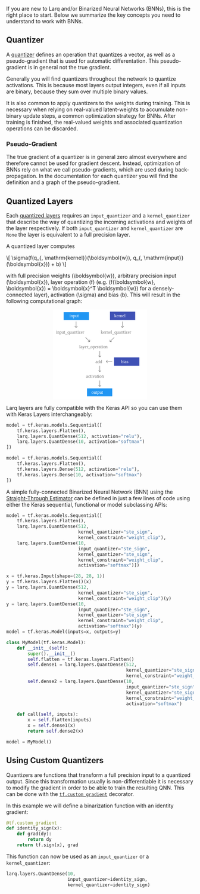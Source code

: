If you are new to Larq and/or Binarized Neural Networks (BNNs), this is the right place to start. Below we summarize the key concepts you need to understand to work with BNNs.

## Quantizer

A [quantizer](https://larq.dev/api/quantizers/) defines an operation that quantizes a vector, as well as a pseudo-gradient that is used for automatic differentation. This pseudo-gradient is in general not the true gradient.

Generally you will find quantizers throughout the network to quantize activations. This is because most layers output integers, even if all inputs are binary, because they sum over multiple binary values.

It is also common to apply quantizers to the weights during training. This is necessary when relying on real-valued latent-weights to accumulate non-binary update steps, a common optimization strategy for BNNs. After training is finished, the real-valued weights and associated quantization operations can be discarded.

### Pseudo-Gradient

The true gradient of a quantizer is in general zero almost everywhere and therefore cannot be used for gradient descent. Instead, optimization of BNNs rely on what we call pseudo-gradients, which are used during back-propagation. In the documentation for each quantizer you will find the definition and a graph of the pseudo-gradient.

## Quantized Layers

Each [quantized layers](https://larq.dev/api/layers/) requires an `input_quantizer` and a `kernel_quantizer` that describe the way of quantizing the incoming activations and weights of the layer respectively. If both `input_quantizer` and `kernel_quantizer` are `None` the layer is equivalent to a full precision layer.

A quantized layer computes

\\[
\sigma(f(q_{\, \mathrm{kernel}}(\boldsymbol{w}), q_{\, \mathrm{input}}(\boldsymbol{x})) + b)
\\]

with full precision weights \(\boldsymbol{w}\), arbitrary precision input \(\boldsymbol{x}\), layer operation \(f\) (e.g. \(f(\boldsymbol{w}, \boldsymbol{x}) = \boldsymbol{x}^T \boldsymbol{w}\) for a densely-connected layer), activation \(\sigma\) and bias \(b\). This will result in the following computational graph:

<div style="text-align:center;">
<svg width="50%" viewBox="0 0 249 238" fill="none" xmlns="http://www.w3.org/2000/svg">
<rect width="249" height="238" fill="white"/>
<rect x="151" y="6" width="67" height="22" fill="#3F51B5"/>
<text fill="white" xml:space="preserve" style="white-space: pre" font-family="Roboto Mono" font-size="12" letter-spacing="0em"><tspan x="162.27" y="21.1016">kernel</tspan></text>
<rect x="162" y="127" width="67" height="22" fill="#3F51B5"/>
<text fill="white" xml:space="preserve" style="white-space: pre" font-family="Roboto Mono" font-size="12" letter-spacing="0em"><tspan x="180.477" y="142.102">bias</tspan></text>
<rect x="28" y="7" width="67" height="21" fill="#2196F3"/>
<text fill="white" xml:space="preserve" style="white-space: pre" font-family="Roboto Mono" font-size="12" letter-spacing="0em"><tspan x="43.4824" y="21.1016">input</tspan></text>
<rect x="90" y="209" width="67" height="21" fill="#2196F3"/>
<text fill="white" xml:space="preserve" style="white-space: pre" font-family="Roboto Mono" font-size="12" letter-spacing="0em"><tspan x="101.879" y="223.102">output</tspan></text>
<text fill="black" fill-opacity="0.54" xml:space="preserve" style="white-space: pre" font-family="Roboto Mono" font-size="12" letter-spacing="0em"><tspan x="7.44727" y="64.1016">input_quantizer</tspan></text>
<text fill="black" fill-opacity="0.54" xml:space="preserve" style="white-space: pre" font-family="Roboto Mono" font-size="12" letter-spacing="0em"><tspan x="126.844" y="64.1016">kernel_quantizer</tspan></text>
<text fill="black" fill-opacity="0.54" xml:space="preserve" style="white-space: pre" font-family="Roboto Mono" font-size="12" letter-spacing="0em"><tspan x="69.4473" y="103.102">layer_operation</tspan></text>
<text fill="black" fill-opacity="0.54" xml:space="preserve" style="white-space: pre" font-family="Roboto Mono" font-size="12" letter-spacing="0em"><tspan x="112.689" y="142.102">add</tspan></text>
<text fill="black" fill-opacity="0.54" xml:space="preserve" style="white-space: pre" font-family="Roboto Mono" font-size="12" letter-spacing="0em"><tspan x="87.4648" y="181.102">activation</tspan></text>
<path d="M60.6464 48.3536C60.8417 48.5488 61.1583 48.5488 61.3536 48.3536L64.5355 45.1716C64.7308 44.9763 64.7308 44.6597 64.5355 44.4645C64.3403 44.2692 64.0237 44.2692 63.8284 44.4645L61 47.2929L58.1716 44.4645C57.9763 44.2692 57.6597 44.2692 57.4645 44.4645C57.2692 44.6597 57.2692 44.9763 57.4645 45.1716L60.6464 48.3536ZM60.5 32V48H61.5V32H60.5Z" fill="black" fill-opacity="0.54"/>
<path d="M183.646 48.3536C183.842 48.5488 184.158 48.5488 184.354 48.3536L187.536 45.1716C187.731 44.9763 187.731 44.6597 187.536 44.4645C187.34 44.2692 187.024 44.2692 186.828 44.4645L184 47.2929L181.172 44.4645C180.976 44.2692 180.66 44.2692 180.464 44.4645C180.269 44.6597 180.269 44.9763 180.464 45.1716L183.646 48.3536ZM183.5 32V48H184.5V32H183.5Z" fill="black" fill-opacity="0.54"/>
<path d="M123.646 204.354C123.842 204.549 124.158 204.549 124.354 204.354L127.536 201.172C127.731 200.976 127.731 200.66 127.536 200.464C127.34 200.269 127.024 200.269 126.828 200.464L124 203.293L121.172 200.464C120.976 200.269 120.66 200.269 120.464 200.464C120.269 200.66 120.269 200.976 120.464 201.172L123.646 204.354ZM123.5 188V204H124.5V188H123.5Z" fill="black" fill-opacity="0.54"/>
<path d="M123.646 165.354C123.842 165.549 124.158 165.549 124.354 165.354L127.536 162.172C127.731 161.976 127.731 161.66 127.536 161.464C127.34 161.269 127.024 161.269 126.828 161.464L124 164.293L121.172 161.464C120.976 161.269 120.66 161.269 120.464 161.464C120.269 161.66 120.269 161.976 120.464 162.172L123.646 165.354ZM123.5 149V165H124.5V149H123.5Z" fill="black" fill-opacity="0.54"/>
<path d="M123.646 126.354C123.842 126.549 124.158 126.549 124.354 126.354L127.536 123.172C127.731 122.976 127.731 122.66 127.536 122.464C127.34 122.269 127.024 122.269 126.828 122.464L124 125.293L121.172 122.464C120.976 122.269 120.66 122.269 120.464 122.464C120.269 122.66 120.269 122.976 120.464 123.172L123.646 126.354ZM123.5 110V126H124.5V110H123.5Z" fill="black" fill-opacity="0.54"/>
<path d="M140.624 137.647C140.441 137.842 140.461 138.158 140.669 138.353L144.049 141.529C144.256 141.724 144.573 141.724 144.756 141.529C144.939 141.334 144.919 141.018 144.712 140.823L141.707 138L144.359 135.177C144.542 134.982 144.522 134.666 144.315 134.471C144.108 134.276 143.791 134.276 143.608 134.471L140.624 137.647ZM157 137.501L140.969 137.501L141.031 138.499L157.062 138.499L157 137.501Z" fill="black" fill-opacity="0.54"/>
<path d="M150.5 85.3137C150.5 85.5899 150.724 85.8137 151 85.8137H155.5C155.776 85.8137 156 85.5899 156 85.3137C156 85.0376 155.776 84.8137 155.5 84.8137H151.5V80.8137C151.5 80.5376 151.276 80.3137 151 80.3137C150.724 80.3137 150.5 80.5376 150.5 80.8137L150.5 85.3137ZM161.96 73.6464L150.646 84.9602L151.354 85.6673L162.667 74.3536L161.96 73.6464Z" fill="black" fill-opacity="0.54"/>
<path d="M97.3137 85.8137C97.5899 85.8137 97.8137 85.5899 97.8137 85.3137V80.8137C97.8137 80.5376 97.5899 80.3137 97.3137 80.3137C97.0376 80.3137 96.8137 80.5376 96.8137 80.8137V84.8137H92.8137C92.5376 84.8137 92.3137 85.0376 92.3137 85.3137C92.3137 85.5899 92.5376 85.8137 92.8137 85.8137H97.3137ZM85.6464 74.3536L96.9602 85.6673L97.6673 84.9602L86.3536 73.6464L85.6464 74.3536Z" fill="black" fill-opacity="0.54"/>
</svg>
</div>

Larq layers are fully compatible with the Keras API so you can use them with Keras Layers interchangeably:

```python tab="Larq 32-bit model"
model = tf.keras.models.Sequential([
    tf.keras.layers.Flatten(),
    larq.layers.QuantDense(512, activation="relu"),
    larq.layers.QuantDense(10, activation="softmax")
])
```

```python tab="Keras 32-bit model"
model = tf.keras.models.Sequential([
    tf.keras.layers.Flatten(),
    tf.keras.layers.Dense(512, activation="relu"),
    tf.keras.layers.Dense(10, activation="softmax")
])
```

A simple fully-connected Binarized Neural Network (BNN) using the [Straight-Through Estimator](https://larq.dev/api/quantizers/#ste_sign) can be defined in just a few lines of code using either the Keras sequential, functional or model subclassing APIs:

```python tab="Larq 1-bit model"
model = tf.keras.models.Sequential([
    tf.keras.layers.Flatten(),
    larq.layers.QuantDense(512,
                           kernel_quantizer="ste_sign",
                           kernel_constraint="weight_clip"),
    larq.layers.QuantDense(10,
                           input_quantizer="ste_sign",
                           kernel_quantizer="ste_sign",
                           kernel_constraint="weight_clip",
                           activation="softmax")])
```

```python tab="Larq 1-bit model functional"
x = tf.keras.Input(shape=(28, 28, 1))
y = tf.keras.layers.Flatten()(x)
y = larq.layers.QuantDense(512,
                           kernel_quantizer="ste_sign",
                           kernel_constraint="weight_clip")(y)
y = larq.layers.QuantDense(10,
                           input_quantizer="ste_sign",
                           kernel_quantizer="ste_sign",
                           kernel_constraint="weight_clip",
                           activation="softmax")(y)
model = tf.keras.Model(inputs=x, outputs=y)
```

```python tab="Larq 1-bit model subclassing"
class MyModel(tf.keras.Model):
    def __init__(self):
        super().__init__()
        self.flatten = tf.keras.layers.Flatten()
        self.dense1 = larq.layers.QuantDense(512,
                                             kernel_quantizer="ste_sign",
                                             kernel_constraint="weight_clip")
        self.dense2 = larq.layers.QuantDense(10,
                                             input_quantizer="ste_sign",
                                             kernel_quantizer="ste_sign",
                                             kernel_constraint="weight_clip",
                                             activation="softmax")

    def call(self, inputs):
        x = self.flatten(inputs)
        x = self.dense1(x)
        return self.dense2(x)

model = MyModel()
```

## Using Custom Quantizers

Quantizers are functions that transform a full precision input to a quantized output. Since this transformation usually is non-differentiable it is necessary to modify the gradient in order to be able to train the resulting QNN. This can be done with the [`tf.custom_gradient`](https://www.tensorflow.org/api_docs/python/tf/custom_gradient) decorator.

In this example we will define a binarization function with an identity gradient:

```python
@tf.custom_gradient
def identity_sign(x):
    def grad(dy):
        return dy
    return tf.sign(x), grad
```

This function can now be used as an `input_quantizer` or a `kernel_quantizer`:

```python
larq.layers.QuantDense(10,
                       input_quantizer=identity_sign,
                       kernel_quantizer=identity_sign)
```
